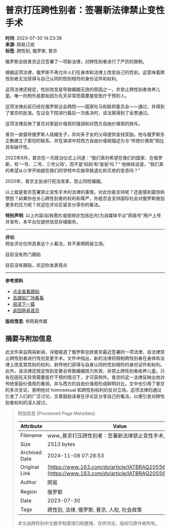 # 普京打压跨性别者：签署新法律禁止变性手术

**时间**: 2023-07-30 14:23:38  
**来源**: 网易订阅  
**标签**: 跨性别, 俄罗斯, 普京

俄罗斯总统普京近日签署了一项新法律，对跨性别者进行了严厉的限制。

根据这项法律，俄罗斯不再允许人们在身体和法律上改变自己的性别。这意味着跨性别者无法获得与自己认同的性别相符的身份证件和权利。

这项法律还规定，性别改变是导致婚姻无效的原因之一，并禁止跨性别者收养儿童。唯一的例外是那些因为先天异常而需要接受医疗干预的人。

这项法律此前已经在俄罗斯议会两院——国家杜马和联邦委员会——通过，并得到了普京的批准。在议会下院进行最后一次表决时，该法案得到了全票通过。

这项法律反映了普京对家庭价值观的强调和对西方自由价值观的排斥。

普京一直倡导俄罗斯人结婚生子，并向多子女的父母提供金钱奖励。他与俄罗斯东正教建立了密切的联系，并在演讲中将西方自由价值观描述为与“传统价值观”相比具有破坏性。

2022年9月，普京在一次政治仪式上问道：“我们真的希望在我们的国家、在俄罗斯，有‘一号、二号、三号父母’，而不是‘妈妈’和‘爸爸’吗？” 他继续说道，“我们真的希望从小学开始就在我们的学校中实施导致退化和灭绝的变态吗？”

2020年，普京主张进行宪法改革，禁止同性婚姻。

以上就是普京签署禁止变性手术的法律的事情，对此你是支持呢？还是感到震惊和愤怒？如果你也关心跨性别者的权利和尊严，你是否会支持国际社会对俄罗斯施加更多的压力呢？欢迎在评论区留言分享你的看法。

**特别声明**: 以上内容(如有图片或视频亦包括在内)为自媒体平台“网易号”用户上传并发布，本平台仅提供信息存储服务。

---

**评论**:  
网友评论仅供其表达个人看法，并不表明网易立场。

目前没有热门跟贴

目前没有跟贴，欢迎你发表观点

--- 

**参考资料**  
- [点击查看跟贴](https://comment.tie.163.com/IATBRAQ2055633EY.html)  
- [去跟贴广场看看](http://tie.163.com/?f=0tie)  
- [阅读下一篇](https://www.163.com/dy/article/JF535QCL055633EY.html)  
- [返回网易首页](https://www.163.com/?f=post2020_dy)  

**版权信息**: ©网易传媒

## 摘要与附加信息

<!-- tcd_abstract -->
此文件来自网易新闻，详细报道了俄罗斯总统普京最近签署的一项法律，该法律禁止跨性别者进行性别变更手术。文件中指出，新的法律将限制跨性别者在身体和法律上改变其性别的权利，剥夺他们获得与自身认同的性别相符的身份证件和权利。此外，该法律还规定性别变更会导致婚姻效力失效，并禁止跨性别者收养儿童。只有在因先天异常需要医疗干预的情况下，才可获例外。普京的这一法律反映出他对传统家庭价值观的重视，并与西方的自由价值观形成鲜明对比。文中也引用了普京的多次言论，表明他对 homosexual 和跨性别权利的反对立场。这项法律的通过引发了人们的广泛讨论，文章鼓励读者在评论区分享自己的看法，以便引发对跨性别者权利的深入探讨。
<!-- tcd_abstract_end -->

> 附加信息 [Processed Page Metadata]
>
> | Attribute       | Value                                  |
> |-----------------|----------------------------------------|
> | Filename        | www_普京打压跨性别者：签署新法律禁止变性手术_-_网易.md                             |
> | Size            | 2513 bytes                           |
> | Archived Date   | 2024-11-08 07:28:53                             |
> | Original Link   | [https://www.163.com/dy/article/IATBRAQ2055633EY.html](https://www.163.com/dy/article/IATBRAQ2055633EY.html)                       |
> | Author          | 网易                               |
> | Region          | 俄罗斯                               |
> | Date            | 2023-07-30                                 |
> | Tags            | 跨性别, 法律, 俄罗斯, 普京, 人权, 社会政策                                 |
>
> 本文由跨性别中文数字档案馆归档整理，仅供浏览。版权归原作者所有。
>
